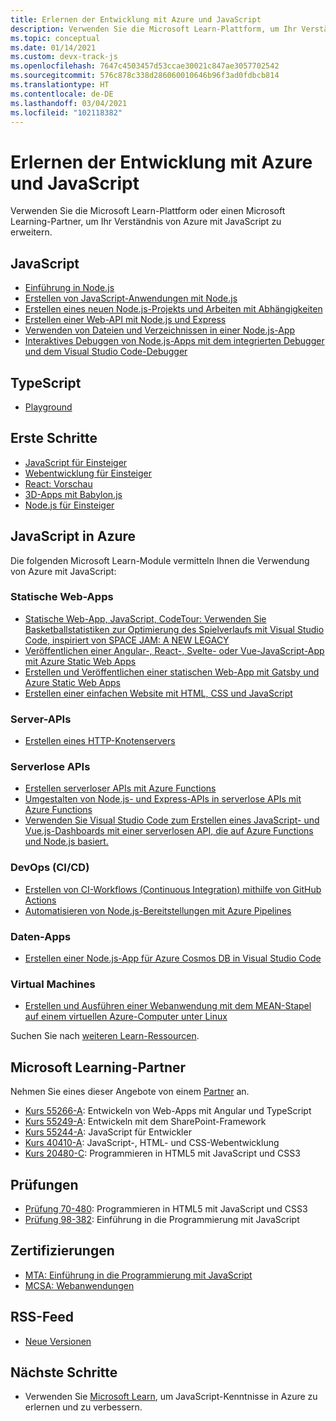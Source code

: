 ```yaml
---
title: Erlernen der Entwicklung mit Azure und JavaScript
description: Verwenden Sie die Microsoft Learn-Plattform, um Ihr Verständnis von Azure mit JavaScript zu erweitern.
ms.topic: conceptual
ms.date: 01/14/2021
ms.custom: devx-track-js
ms.openlocfilehash: 7647c4503457d53ccae30021c847ae3057702542
ms.sourcegitcommit: 576c878c338d286060010646b96f3ad0fdbcb814
ms.translationtype: HT
ms.contentlocale: de-DE
ms.lasthandoff: 03/04/2021
ms.locfileid: "102118382"
---
```

# <a name="learn-to-develop-with-azure-and-javascript"></a>Erlernen der Entwicklung mit Azure und JavaScript 

Verwenden Sie die Microsoft Learn-Plattform oder einen Microsoft Learning-Partner, um Ihr Verständnis von Azure mit JavaScript zu erweitern.

## <a name="javascript"></a>JavaScript

* [Einführung in Node.js](/learn/modules/intro-to-nodejs/)
* [Erstellen von JavaScript-Anwendungen mit Node.js](/learn/paths/build-javascript-applications-nodejs/)
* [Erstellen eines neuen Node.js-Projekts und Arbeiten mit Abhängigkeiten](/learn/modules/create-nodejs-project-dependencies/)
* [Erstellen einer Web-API mit Node.js und Express](/learn/modules/build-web-api-nodejs-express/) 
* [Verwenden von Dateien und Verzeichnissen in einer Node.js-App](/learn/modules/nodejs-files/)
* [Interaktives Debuggen von Node.js-Apps mit dem integrierten Debugger und dem Visual Studio Code-Debugger](/learn/modules/debug-nodejs/)

## <a name="typescript"></a>TypeScript

* [Playground](https://www.typescriptlang.org/play)

## <a name="getting-started"></a>Erste Schritte

* [JavaScript für Einsteiger](https://techcommunity.microsoft.com/t5/apps-on-azure/learn-javascript-with-this-series-of-videos-for-beginners/ba-p/1764635)
* [Webentwicklung für Einsteiger](https://github.com/microsoft/Web-Dev-For-Beginners)
* [React: Vorschau](https://github.com/geektrainer/learn-react)
* [3D-Apps mit Babylon.js](https://techcommunity.microsoft.com/t5/apps-on-azure/a-first-introduction-to-building-3d-applications-with-javascript/ba-p/1877650)
* [Node.js für Einsteiger](https://techcommunity.microsoft.com/t5/apps-on-azure/learn-node-js-with-this-series-of-short-videos-for-beginners/ba-p/1771830)

## <a name="javascript-on-azure"></a>JavaScript in Azure

Die folgenden Microsoft Learn-Module vermitteln Ihnen die Verwendung von Azure mit JavaScript:

### <a name="static-web-apps"></a>Statische Web-Apps

* [Statische Web-App, JavaScript, CodeTour: Verwenden Sie Basketballstatistiken zur Optimierung des Spielverlaufs mit Visual Studio Code, inspiriert von SPACE JAM: A NEW LEGACY](/learn/paths/optimize-basketball-games-with-machine-learning/)
* [Veröffentlichen einer Angular-, React-, Svelte- oder Vue-JavaScript-App mit Azure Static Web Apps](/learn/modules/publish-app-service-static-web-app-api/)
* [Erstellen und Veröffentlichen einer statischen Web-App mit Gatsby und Azure Static Web Apps](/learn/modules/create-deploy-static-webapp-gatsby-app-service/)
* [Erstellen einer einfachen Website mit HTML, CSS und JavaScript](/learn/modules/build-simple-website/)

### <a name="server-apis"></a>Server-APIs

* [Erstellen eines HTTP-Knotenservers](/learn/modules/build-web-api-nodejs-express/)

### <a name="serverless-apis"></a>Serverlose APIs

* [Erstellen serverloser APIs mit Azure Functions](/learn/modules/build-api-azure-functions/)
* [Umgestalten von Node.js- und Express-APIs in serverlose APIs mit Azure Functions](/learn/modules/shift-nodejs-express-apis-serverless/)
* [Verwenden Sie Visual Studio Code zum Erstellen eines JavaScript- und Vue.js-Dashboards mit einer serverlosen API, die auf Azure Functions und Node.js basiert.](/learn/modules/build-api-azure-functions)

### <a name="devops-cicd"></a>DevOps (CI/CD)

* [Erstellen von CI-Workflows (Continuous Integration) mithilfe von GitHub Actions](/learn/modules/github-actions-ci/)
* [Automatisieren von Node.js-Bereitstellungen mit Azure Pipelines](/learn/modules/deploy-nodejs/)

### <a name="data-apps"></a>Daten-Apps

* [Erstellen einer Node.js-App für Azure Cosmos DB in Visual Studio Code](/learn/modules/build-node-cosmos-app-vscode/)

### <a name="virtual-machines"></a>Virtual Machines
* [Erstellen und Ausführen einer Webanwendung mit dem MEAN-Stapel auf einem virtuellen Azure-Computer unter Linux](/learn/modules/build-a-web-app-with-mean-on-a-linux-vm/)

Suchen Sie nach [weiteren Learn-Ressourcen](/search/?category=Learn&terms=JavaScript).

## <a name="microsoft-learning-partners"></a>Microsoft Learning-Partner

Nehmen Sie eines dieser Angebote von einem [Partner](/learn/certifications/partners) an.

* [Kurs 55266-A](/learn/certifications/courses/55266): Entwickeln von Web-Apps mit Angular und TypeScript
* [Kurs 55249-A](/learn/certifications/courses/55249): Entwickeln mit dem SharePoint-Framework
* [Kurs 55244-A](/learn/certifications/courses/55244): JavaScript für Entwickler
* [Kurs 40410-A](/learn/certifications/courses/40410): JavaScript-, HTML- und CSS-Webentwicklung
* [Kurs 20480-C](/learn/certifications/courses/20480): Programmieren in HTML5 mit JavaScript und CSS3

## <a name="exams"></a>Prüfungen

* [Prüfung 70-480](/learn/certifications/exams/70-480): Programmieren in HTML5 mit JavaScript und CSS3
* [Prüfung 98-382](/learn/certifications/exams/98-382): Einführung in die Programmierung mit JavaScript

## <a name="certifications"></a>Zertifizierungen

* [MTA: Einführung in die Programmierung mit JavaScript](/learn/certifications/mta-introduction-to-programming-using-javascript)
* [MCSA: Webanwendungen](/learn/certifications/mcsa-web-applications-certification)

## <a name="rss-feed"></a>RSS-Feed

* [Neue Versionen](https://aka.ms/mslearn-rss)

## <a name="next-steps"></a>Nächste Schritte

* Verwenden Sie [Microsoft Learn](/learn/), um JavaScript-Kenntnisse in Azure zu erlernen und zu verbessern.